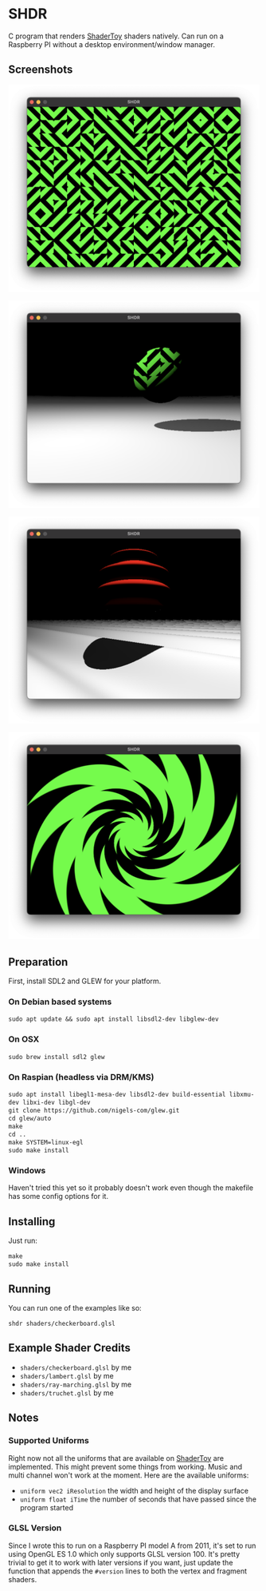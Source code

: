 # SHDR

C program that renders [ShaderToy](https://shadertoy.com) shaders natively. Can run on a Raspberry PI without a desktop environment/window manager.

## Screenshots

![Screenshot1](/assets/1.png)

![Screenshot2](/assets/2.png)

![Screenshot3](/assets/3.png)

![Screenshot3](/assets/4.png)

## Preparation

First, install SDL2 and GLEW for your platform. 

### On Debian based systems
```
sudo apt update && sudo apt install libsdl2-dev libglew-dev
```

### On OSX
```
sudo brew install sdl2 glew
```

### On Raspian (headless via DRM/KMS)
```
sudo apt install libegl1-mesa-dev libsdl2-dev build-essential libxmu-dev libxi-dev libgl-dev
git clone https://github.com/nigels-com/glew.git
cd glew/auto
make
cd ..
make SYSTEM=linux-egl
sudo make install
```

### Windows

Haven't tried this yet so it probably doesn't work even though the makefile has some config options for it.

## Installing

Just run:
```
make
sudo make install
```

## Running

You can run one of the examples like so:

```
shdr shaders/checkerboard.glsl
```

 
## Example Shader Credits

 - `shaders/checkerboard.glsl` by me
 - `shaders/lambert.glsl` by me
 - `shaders/ray-marching.glsl` by me
 - `shaders/truchet.glsl` by me

## Notes

### Supported Uniforms

Right now not all the uniforms that are available on [ShaderToy](https://shadertoy.com) are implemented. This might prevent some things from working. Music and multi channel won't work at the moment. Here are the available uniforms:

- `uniform vec2 iResolution` the width and height of the display surface
- `uniform float iTime` the number of seconds that have passed since the program started

### GLSL Version 

Since I wrote this to run on a Raspberry PI model A from 2011, it's set to run using OpenGL ES 1.0 which only supports GLSL version 100. It's pretty trivial to get it to work with later versions if you want, just update the function that appends the `#version` lines to both the vertex and fragment shaders.

